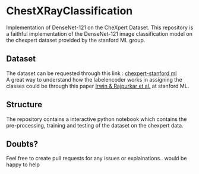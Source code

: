 # ChestXRayClassification
Implementation of DenseNet-121 on the CheXpert Dataset.
This repository is a faithful implementation of the DenseNet-121 image classification model on the chexpert dataset provided by the stanford ML group.
<br>
## Dataset
The dataset can be requested through this link : [chexpert-stanford ml](https://stanfordmlgroup.github.io/competitions/chexpert/) 
<br>
A great way to understand how the labelencoder works in assigning the classes could be through this paper [Irwin & Rajpurkar et al.](https://arxiv.org/abs/1901.07031) at stanford ML.
## Structure
The repository contains a interactive python notebook which contains the pre-processing, training and testing of the dataset on the chexpert data.
<br>
## Doubts?
Feel free to create pull requests for any issues or explainations.. would be happy to help 

